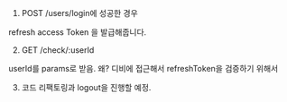 1. POST /users/login에 성공한 경우 

  refresh access Token 을 발급해줍니다.
  
2. GET /check/:userId

  userId를 params로 받음. 
  왜? 디비에 접근해서 refreshToken을 검증하기 위해서
  
3. 코드 리팩토링과 logout을 진행할 예정.
